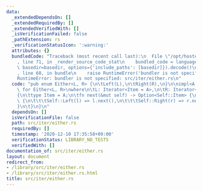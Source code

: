 ```yaml
---
data:
  _extendedDependsOn: []
  _extendedRequiredBy: []
  _extendedVerifiedWith: []
  _isVerificationFailed: false
  _pathExtension: rs
  _verificationStatusIcon: ':warning:'
  attributes: {}
  bundledCode: "Traceback (most recent call last):\n  File \"/opt/hostedtoolcache/Python/3.9.1/x64/lib/python3.9/site-packages/onlinejudge_verify/documentation/build.py\"\
    , line 71, in _render_source_code_stat\n    bundled_code = language.bundle(stat.path,\
    \ basedir=basedir, options={'include_paths': [basedir]}).decode()\n  File \"/opt/hostedtoolcache/Python/3.9.1/x64/lib/python3.9/site-packages/onlinejudge_verify/languages/user_defined.py\"\
    , line 68, in bundle\n    raise RuntimeError('bundler is not specified: {}'.format(path.as_posix()))\n\
    RuntimeError: bundler is not specified: src/iter/either.rs\n"
  code: "pub enum Either<L, R> {\n\tLeft(L),\n\tRight(R),\n}\n\nimpl<A, L, R> Iterator\
    \ for Either<L, R>\nwhere\n\tL: Iterator<Item = A>,\n\tR: Iterator<Item = A>,\n\
    {\n\ttype Item = A;\n\tfn next(&mut self) -> Option<Self::Item> {\n\t\tmatch self\
    \ {\n\t\t\tSelf::Left(l) => l.next(),\n\t\t\tSelf::Right(r) => r.next(),\n\t\t\
    }\n\t}\n}\n"
  dependsOn: []
  isVerificationFile: false
  path: src/iter/either.rs
  requiredBy: []
  timestamp: '2020-12-10 17:35:58+09:00'
  verificationStatus: LIBRARY_NO_TESTS
  verifiedWith: []
documentation_of: src/iter/either.rs
layout: document
redirect_from:
- /library/src/iter/either.rs
- /library/src/iter/either.rs.html
title: src/iter/either.rs
---
```

